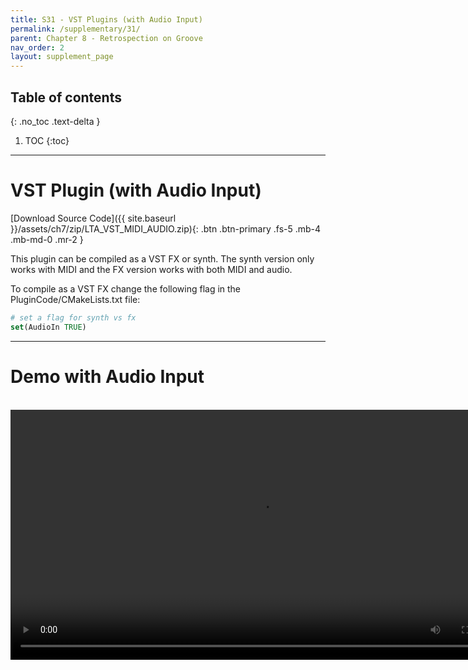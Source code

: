 ```yaml
---
title: S31 - VST Plugins (with Audio Input)
permalink: /supplementary/31/
parent: Chapter 8 - Retrospection on Groove
nav_order: 2
layout: supplement_page
---
```


## Table of contents
{: .no_toc .text-delta }

1. TOC
{:toc}



---

# VST Plugin (with Audio Input)

[Download Source Code]({{ site.baseurl }}/assets/ch7/zip/LTA_VST_MIDI_AUDIO.zip){: .btn .btn-primary .fs-5 .mb-4 .mb-md-0 .mr-2 }

This plugin can be compiled as a VST FX or synth. The synth version only works with MIDI and the FX version works with both MIDI and audio.

To compile as a VST FX change the following flag in the PluginCode/CMakeLists.txt file:

```cmake
# set a flag for synth vs fx
set(AudioIn TRUE)
```

---

# Demo with Audio Input

<br>
<video width="800" controls>
  <source src="/assets/ch7/video/DemoHome.mp4" type="video/mp4">
  Your browser does not support the video tag.
</video>

